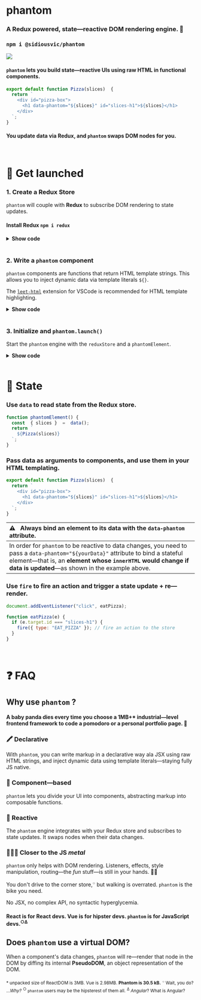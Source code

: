 # phantom

### A Redux powered, state—reactive DOM rendering engine. 👻

### `npm i @sidiousvic/phantom`

![](https://media.giphy.com/media/gGehV1zB72ijQoSFtF/giphy.gif)

#### `phantom` lets you build state—reactive UIs using raw HTML in functional components.

```js
export default function Pizza(slices)  {
  return `
    <div id="pizza-box">
      <h1 data-phantom="${slices}" id="slices-h1">${slices}</h1>
    </div>
  `;
}
```

#### You update data via Redux, and `phantom` swaps DOM nodes for you.

<br>

# 🚀 Get launched



### 1. Create a Redux Store

`phantom` will couple with **Redux** to subscribe DOM rendering to state updates.

#### Install Redux `npm i redux`

<details>
<summary><b>Show code</b></summary>
	
```js
import { createStore } from "redux";

const data = {
  slices: ["🍕", "🍕","🍕"],
};

function reducer(state = data, action) {
  switch (action.type) {
    case "EAT_SLICE":
      // remove a slice from array
      return  {...state,  slices: state.slices.slice(0,-1)};
    default:
      return state;
  }
}

const store = createStore(reducer);

export default store;
```
</details>

<br>

### 2. Write a `phantom` component

`phantom` components are functions that return HTML template strings. This allows you to inject dynamic data via template literals `${}`.

The [`leet-html`](https://marketplace.visualstudio.com/items?itemName=EldarGerfanov.leet-html) extension for VSCode is recommended for HTML template highlighting.

<details>
<summary><b>Show code</b></summary>

```js
function phantomComponent() {
  return `
    ${Pizza()} // inject the Pizza component from above
  `;
}
```
</details>

<br>

### 3. Initialize and `phantom.launch()`

Start the `phantom` engine with the `reduxStore` and a `phantomElement`.

<details>
<summary><b>Show code</b></summary>
	
```js
import phantom from "@sidiousvic/phantom";
import reduxStore from "./reduxStore.js"
import Pizza from "./ui/Pizza.js"

export const {fire, data, launch } = phantom(reduxStore, phantomElement);

launch(); // initial render
```

`phantom` will expose three key methods: `fire`, `data`, and `launch`.

`fire` and `data` are only syntactic pointers to the `reduxStore`'s `dispatch` and `getState` methods respectively. **You are welcome to avoid them and call the store directly for action dispatching and state getting.**

`launch` will perform the initial DOM render on call.
</details>

<br>

# 🍕 State

### Use `data` to read state from the Redux store.

```js
function phantomElement() {
  const  { slices }  =  data();
  return `
    ${Pizza(slices)}
  `;
}
```

### Pass data as arguments to components, and use them in your HTML templating.

```js
export default function Pizza(slices)  {
  return `
    <div id="pizza-box">
      <h1 data-phantom="${slices}" id="slices-h1">${slices}</h1>
	</div>
  `;
}
```

| ⚠️ &nbsp; Always bind an element to its data with the `data-phantom` attribute. |
| :----------------------------------------------------------------------------- |
| In order for `phantom` to be reactive to data changes, you need to pass a `data-phantom="${yourData}"` attribute to bind a stateful element—that is, an **element whose `innerHTML` would change if data is updated**—as shown in the example above. |

### Use `fire` to fire an action and trigger a state update + re—render.

```js
document.addEventListener("click", eatPizza);

function eatPizza(e) {
  if (e.target.id === "slices-h1") {
    fire({ type: "EAT_PIZZA" }); // fire an action to the store
  }
}
```

<br>

# ❓ FAQ

## Why use `phantom` ?

#### A baby panda dies every time you choose a 1MB+\* industrial—level frontend framework to code a pomodoro or a personal portfolio page. 🐼

### 🖍 Declarative

With `phantom`, you can write markup in a declarative way ala JSX using raw HTML strings, and inject dynamic data using template literals—staying fully JS native.

### 🍕 Component—based

`phantom` lets you divide your UI into components, abstracting markup into composable functions.

### 🧪 Reactive

The `phantom` engine integrates with your Redux store and subscribes to state updates. It swaps nodes when their data changes.

### 👩🏾‍🏭 Closer to the JS _metal_

`phantom` only helps with DOM rendering. Listeners, effects, style manipulation, routing—the _fun_ stuff—is still in your hands. 🙌🏼

You don't drive to the corner store,<sup>⌔</sup> but walking is overrated. `phantom` is the bike you need.

No JSX, no complex API, no syntactic hyperglycemia.

#### React is for React devs. Vue is for hipster devs. `phantom` is for JavaScript devs.<sup>○</sup><sup>∆</sup>

## Does `phantom` use a virtual DOM?

When a component's data changes, `phantom` will re—render that node in the DOM by diffing its internal **PseudoDOM**, an object representation of the DOM.

<sub>\* unpacked size of ReactDOM is 3MB. Vue is 2.98MB. **Phantom is 30.5 kB.**</sub>
<sub><sup>⌔</sup> Wait, you do? ..._Why?_</sub>
<sub><sup>○</sup> `phantom` users may be the hipsterest of them all.</sub>
<sub><sup>∆</sup> _Angular_? What is Angular?</sub>

